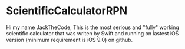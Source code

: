 # ScientificCalculatorRPN

Hi my name JackTheCode,
This is the most serious and "fully" working scientific calculator that was writen by Swift and running on lastest iOS version (minimum requirement is iOS 9.0)  on github.

